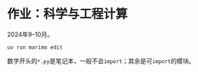 # 作业：科学与工程计算

2024年9–10月。

```shell
uv run marimo edit
```

数字开头的`*.py`是笔记本，一般不会`import`；其余是可`import`的模块。
